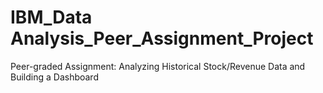 # IBM_Data Analysis_Peer_Assignment_Project
Peer-graded Assignment: Analyzing Historical Stock/Revenue Data and Building a Dashboard
